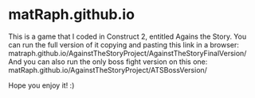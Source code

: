 # matRaph.github.io
This is a game that I coded in Construct 2, entitled Agains the Story.
You can run the full version of it copying and pasting this link in a browser:
matraph.github.io/AgainstTheStoryProject/AgainstTheStoryFinalVersion/
And you can also run the only boss fight version on this one:
matRaph.github.io/AgainstTheStoryProject/ATSBossVersion/

Hope you enjoy it! :)
